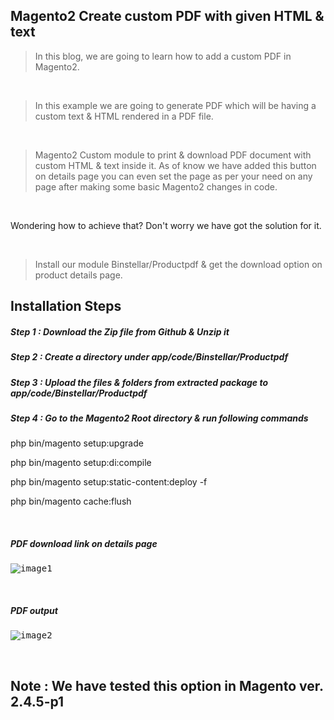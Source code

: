 ## Magento2 Create custom PDF with given HTML & text

> In this blog, we are going to learn how to add a custom PDF in Magento2.

&nbsp;
&nbsp;

> In this example we are going to generate PDF which will be having a custom text & HTML rendered in a PDF file.

&nbsp;
&nbsp;

> Magento2 Custom module to print & download PDF document with custom HTML & text inside it. As of know we have added this button on details page you can even set the page as per your need on any page after making some basic Magento2 changes in code.

&nbsp;
&nbsp;

Wondering how to achieve that? Don't worry we have got the solution for it.

&nbsp;
&nbsp;

> Install our module Binstellar/Productpdf & get the download option on product details page.


## Installation Steps

##### Step 1 : Download the Zip file from Github & Unzip it
##### Step 2 : Create a directory under app/code/Binstellar/Productpdf
##### Step 3 : Upload the files & folders from extracted package to app/code/Binstellar/Productpdf
##### Step 4 : Go to the Magento2 Root directory & run following commands

php bin/magento setup:upgrade

php bin/magento setup:di:compile

php bin/magento setup:static-content:deploy -f

php bin/magento cache:flush

&nbsp;
&nbsp;

##### PDF download link on details page
<kbd>
  
![image1](https://user-images.githubusercontent.com/123800304/216516080-dc4e0d02-6455-4fd9-8a6d-98efaab34f71.png)
  
</kbd>
&nbsp;
&nbsp;

##### PDF output
<kbd>
  
![image2](https://user-images.githubusercontent.com/123800304/216516153-f9944611-867a-4401-93f1-5f92f0eed3f7.png)
  
</kbd>
&nbsp;
&nbsp;

## Note : We have tested this option in Magento ver. 2.4.5-p1

